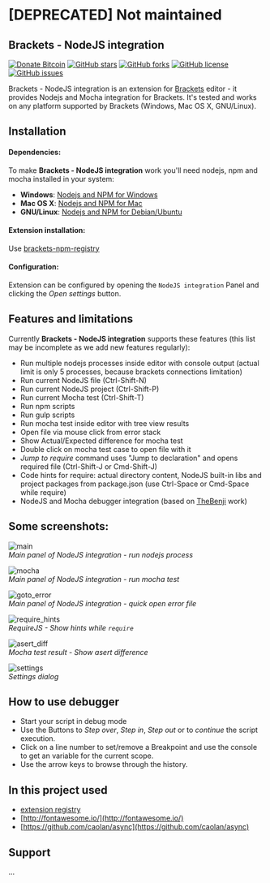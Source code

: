 # [DEPRECATED] Not maintained 
## Brackets - NodeJS integration

[![Donate Bitcoin](https://img.shields.io/badge/donate-bitcoin-orange.svg)](https://blockchain.info/payment_request?address=1Ndg2GN1r4UfyqBtAUgLmVVjv8a9xYokU5&message=I+like+your+GitHub+Project!)
[![GitHub stars](https://img.shields.io/github/stars/yacut/brackets-nodejs-integration.svg)](https://github.com/yacut/brackets-nodejs-integration/stargazers)
[![GitHub forks](https://img.shields.io/github/forks/yacut/brackets-nodejs-integration.svg)](https://github.com/yacut/brackets-nodejs-integration/network)
[![GitHub license](https://img.shields.io/npm/l/brackets-nodejs-integration.svg)](https://raw.githubusercontent.com/yacut/brackets-nodejs-integration/master/LICENSE)
[![GitHub issues](https://img.shields.io/github/issues/yacut/brackets-nodejs-integration.svg)](https://github.com/yacut/brackets-nodejs-integration/issues)	

Brackets - NodeJS integration is an extension for [Brackets](http://brackets.io/) editor - it provides Nodejs and Mocha integration for Brackets.
It's tested and works on any platform supported by Brackets (Windows, Mac OS X, GNU/Linux).

## Installation

#### Dependencies:
To make **Brackets - NodeJS integration** work you'll need nodejs, npm and mocha installed in your system:

- **Windows**: [Nodejs and NPM for Windows](https://nodejs.org/en/download/)
- **Mac OS X**: [Nodejs and NPM for Mac](https://nodejs.org/en/download/package-manager/#osx)
- **GNU/Linux**: [Nodejs and NPM for Debian/Ubuntu](https://nodejs.org/en/download/package-manager/#debian-and-ubuntu-based-linux-distributions)

#### Extension installation:

Use [brackets-npm-registry](https://github.com/zaggino/brackets-npm-registry)

#### Configuration:
Extension can be configured by opening the `NodeJS integration` Panel and clicking the *Open settings* button.

## Features and limitations

Currently **Brackets - NodeJS integration** supports these features (this list may be incomplete as we add new features regularly):

- Run multiple nodejs processes inside editor with console output (actual limit is only 5 processes, because brackets connections limitation)
- Run current NodeJS file (Ctrl-Shift-N)
- Run current NodeJS project (Ctrl-Shift-P)
- Run current Mocha test (Ctrl-Shift-T)
- Run npm scripts
- Run gulp scripts
- Run mocha test inside editor with tree view results
- Open file via mouse click from error stack
- Show Actual/Expected difference for mocha test
- Double click on mocha test case to open file with it
- *Jump to require* command uses "Jump to declaration" and opens required file (Ctrl-Shift-J or Cmd-Shift-J)
- Code hints for require: actual directory content, NodeJS built-in libs and project packages from package.json (use Ctrl-Space or Cmd-Space while require)
- NodeJS and Mocha debugger integration (based on [TheBenji](https://github.com/TheBenji/brackets-node-debugger) work)

## Some screenshots:

![main](https://github.com/yacut/brackets-nodejs-integration/raw/master/screenshots/main.png)  
*Main panel of NodeJS integration - run nodejs process*

![mocha](https://github.com/yacut/brackets-nodejs-integration/raw/master/screenshots/mocha.png)  
*Main panel of NodeJS integration - run mocha test*

![goto_error](https://github.com/yacut/brackets-nodejs-integration/raw/master/screenshots/goto_error.png)  
*Main panel of NodeJS integration - quick open error file*

![require_hints](https://github.com/yacut/brackets-nodejs-integration/raw/master/screenshots/require_hints.png)  
*RequireJS - Show hints while `require`*

![asert_diff](https://github.com/yacut/brackets-nodejs-integration/raw/master/screenshots/asert_diff.png)  
*Mocha test result - Show asert difference*

![settings](https://github.com/yacut/brackets-nodejs-integration/raw/master/screenshots/settings.png)  
*Settings dialog*


## How to use debugger

- Start your script in debug mode
- Use the Buttons to _Step over_, _Step in_, _Step out_ or to _continue_ the script execution.
- Click on a line number to set/remove a Breakpoint and use the console to get an variable for the current scope.
- Use the arrow keys to browse through the history.

## In this project used

- [extension registry](https://brackets-registry.aboutweb.com/)
- [http://fontawesome.io/](http://fontawesome.io/)
- [https://github.com/caolan/async](https://github.com/caolan/async)

## Support
...

